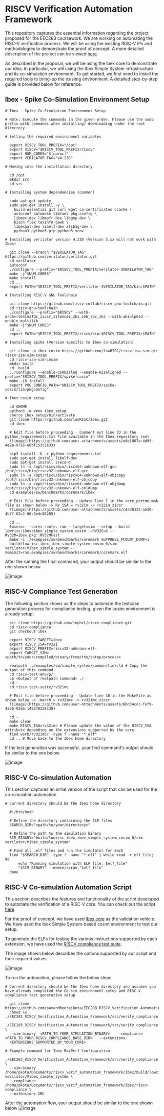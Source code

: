# RISCV Verification Automation Framework

This repository captures the essential information regarding the project proposed for the EEC283 coursework. We are working on automating the RISC-V verification process. We will be using the existing RISC-V IPs and methodologies to demonstrate the proof of concept. A more detailed description of the project can be viewed [here](https://github.com/pavandheerajkota/EEC283_RISCV_Verification_Automation_Framework/blob/640b9225b172323abeb22027dcffc70e9e568391/EEC_283_Project_Proposal%20-%20Group7.pdf).

As described in the proposal, we will be using the Ibex core to demonstrate our idea. In particular, we will using the Ibex Simple System infrastructure and its co-simulation environment. To get started, we first need to install the required tools to bring-up the exisitng environment. A detailed step-by-step guide is provided below for reference.

## Ibex - Spike Co-Simulation Environment Setup

```
# Ibex - Spike Co‑Simulation Environment Setup

# Note: Execute the commands in the given order. Please use the sudo prefix with commands when installing/ downloading under the root directory

# Setting the required environment variables

  export RISCV_TOOL_PREFIX="/opt"
  export RISCV="$RISCV_TOOL_PREFIX/riscv"
  export NUM_CORES="$(nproc)" 
  export VERILATOR_TAG="v4.220"

# Moving into the installation directory

  cd /opt
  mkdir src
  cd src

# Installing system dependencies (common)

  sudo apt-get update
  sudo apt-get install -y \
    build-essential git curl wget ca-certificates ccache \
    autoconf automake libtool pkg-config \
    libmpc-dev libmpfr-dev libgmp-dev \
    bison flex texinfo gawk \
    libexpat-dev libelf-dev zlib1g-dev \
    python3 python3-pip python3-venv

# Installing verilator version 4.220 (Version 5.xx will not work with Ibex)

  git clone --branch "$VERILATOR_TAG" https://github.com/verilator/verilator.git
  cd verilator
  autoconf
  ./configure --prefix="$RISCV_TOOL_PREFIX/verilator-$VERILATOR_TAG"
  make -j"$NUM_CORES"
  make install
  cd ..
  export PATH="$RISCV_TOOL_PREFIX/verilator-$VERILATOR_TAG/bin:$PATH"

# Installing RISC-V GNU Toolchain

  git clone https://github.com/riscv-collab/riscv-gnu-toolchain.git
  cd riscv-gnu-toolchain
  ./configure --prefix="$RISCV" --with-arch=rv64imafdc_zicsr_zifencei_zba_zbb_zbc_zbs --with-abi=lp64d --enable-multilib
  make -j"$NUM_CORES"
  cd ..
  export PATH="$RISCV_TOOL_PREFIX/riscv/bin:$RISCV_TOOL_PREFIX:$PATH"

# Installing Spike (Version specific to Ibex co-simulation)

  git clone -b ibex_cosim https://github.com/lowRISC/riscv-isa-sim.git riscv-isa-sim-cosim
  cd riscv-isa-sim-cosim
  mkdir build
  cd  build
  ../configure --enable-commitlog --enable-misaligned --prefix="$RISCV_TOOL_PREFIX/spike-cosim"
  make -j8 install
  export PKG_CONFIG_PATH="$RISCV_TOOL_PREFIX/spike-cosim/lib/pkgconfig"

# Ibex cosim setup

  cd $HOME
  python3 -m venv ibex_setup
  source ibex_setup/bin/activate
  git clone https://github.com/lowRISC/ibex.git
  cd ibex

  # Edit file before proceeding - Comment out line 33 in the python_requirements.txt file available in the Ibex repository root
  ![image](https://github.com/user-attachments/assets/e8e1807a-4d9f-4e2a-9716-e6bf153c2e33)

  pip3 install -U -r python-requirements.txt
  sudo apt-get install libelf-dev
  sudo apt-get install srecord
  sudo ln -s /opt/riscv/bin/riscv64-unknown-elf-gcc /opt/riscv/bin/riscv32-unknown-elf-gcc
  sudo ln -s /opt/riscv/bin/riscv64-unknown-elf-objcopy /opt/riscv/bin/riscv32-unknown-elf-objcopy
  sudo ln -s /opt/riscv/bin/riscv64-unknown-elf-objdump /opt/riscv/bin/riscv32-unknown-elf-objdump
  cd examples/sw/benchmarks/coremark/ibex

  # Edit file before proceeding - Update line 7 in the core_portme.mak file as shown below -> RV_ISA = rv32im -> rv32im_zicsr
  ![image](https://github.com/user-attachments/assets/c4ad0125-ae20-4b7f-82c2-00c5e4c56285)

  cd ..
  fusesoc --cores-root=. run --target=sim --setup --build lowrisc:ibex:ibex_simple_system_cosim --RV32E=0 --RV32M=ibex_pkg::RV32MFast
  make -C ./examples/sw/benchmarks/coremark SUPPRESS_PCOUNT_DUMP=1
  build/lowrisc_ibex_ibex_simple_system_cosim_0/sim-verilator/Vibex_simple_system --meminit=ram,examples/sw/benchmarks/coremark/coremark.elf
```
After the running the final command, your output should be similar to the one shown below.

![image](https://github.com/user-attachments/assets/ef2f6a55-3900-4241-a7b3-5de68f9ea094)

## RISC-V Compliance Test Generation

The following section shows us the steps to automate the testcase generation process for compliance testing, given the cosim environment is already setup.

```
  git clone https://github.com/imphil/riscv-compliance.git
  cd riscv-compliance
  git checkout ibex

  export RISCV_TARGET=ibex
  export RISCV_ISA=rv32i
  export RISCV_PREFIX=riscv32-unknown-elf-
  export TARGET_SIM=<path/to/your/compiled/binary/from/the/setup/process>

  realpath ../examples/sw/simple_system/common/link.ld # Copy the output of this command.
  cd riscv-test-env/p/
  cp <Output of realpath command> ./
  cd -
  cd riscv-test-suite/rv32imc

  # Edit file before proceeding - Update line 46 in the MakeFile as shown below -> -march = rv32imc -> rv32imc_zicsr
  ![image](https://github.com/user-attachments/assets/6bd34cdc-fef9-422b-92eb-149378234c39)

  cd -
  make clean
  make RISCV_ISA=rv32imc # Please update the value of the RISCV_ISA attribute depending on the extensions supported by the core.
  find work/rv32imc/ -type f -name "*.elf"
  cd .. # Move back to the Ibex home directory
```
If the test generation was successful, your find command's output should be similar to the one below.

![image](https://github.com/user-attachments/assets/981a3b02-8675-41be-a4c7-eecb9849cac9)

## RISC-V Co-simulation Automation

This section captures an initial version of the script that can be used for the co-simulation automation.

```
# Current directory should be the Ibex home directory

  #!/bin/bash
  
  # Define the directory containing the ELF files
  SEARCH_DIR="<path/to/your/directory>"
  
  # Define the path to the simulation binary
  SIM_BINARY="build/lowrisc_ibex_ibex_simple_system_cosim_0/sim-verilator/Vibex_simple_system"
  
  # Find all .elf files and run the simulator for each
  find "$SEARCH_DIR" -type f -name "*.elf" | while read -r elf_file; do
      echo "Running simulation with ELF file: $elf_file"
      "$SIM_BINARY" --meminit=ram,"$elf_file"
  done
```

## RISC-V Co-simulation Automation Script

This section describes the features and functionality of the script developed to automate the verification of a RISC-V core. You can check out the script [here](https://github.com/pavandheerajkota/EEC283_RISCV_Verification_Automation_Framework/blob/863ed626cecc2e59072556ba1e3926ffd5271886/src/verify_compliance.py).

For the proof of concept, we have used [Ibex core](https://github.com/lowRISC/ibex) as the validation vehicle. We have used the Ibex Simple System-based cosim environment to test our setup.

To generate the ELFs for testing the various instructions supported by each extension, we have used the [RISCV compliance test suite](https://github.com/imphil/riscv-compliance.git).

The image shown below describes the options supported by our script and their required values.

![image](https://github.com/user-attachments/assets/4871862f-3138-4d60-8610-be3a37473064)

To run the automation, please follow the below steps

```
# Current directory should be the Ibex home directory and assumes you have already completed the Co-sim environment setup and RISC-V compliance test generation setup

  git clone https://github.com/pavandheerajkota/EEC283_RISCV_Verification_Automation_Framework.git
  chmod +x ./EEC283_RISCV_Verification_Automation_Framework/src/verify_compliance.py
  ./EEC283_RISCV_Verification_Automation_Framework/src/verify_compliance.py  \
  --sim-binary  <PATH_TO_YOUR_SIMULATION_BINARY>   --compliance <PATH_TO_YOUR_RISCV_COMPLIANCE_BASE_DIR>   --extensions 
  <EXTENSIONS_SUPPORTED_BY_YOUR_CORE>

# Example command for Ibex MaxPerf Configuration:
  ./EEC283_RISCV_Verification_Automation_Framework/src/verify_compliance.py \
  --sim-binary /home/pkota/Documents/riscv_verif_automation_framework/ibex/build/lowrisc_ibex_ibex_simple_system_cosim_0/sim-verilator/Vibex_simple_system \
  --compliance /home/pkota/Documents/riscv_verif_automation_framework/ibex/riscv-compliance \
  --extensions IMC
```
After the automation flow, your output should be similar to the one shown below
![image](https://github.com/user-attachments/assets/6aed9e50-56ef-418d-94fb-fa561923b31d)









